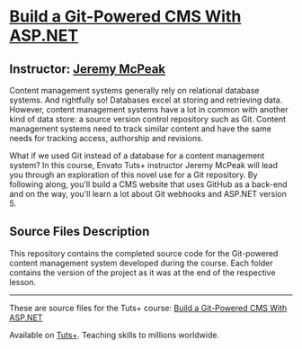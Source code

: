 # [Build a Git-Powered CMS With ASP.NET][published url]
## Instructor: [Jeremy McPeak][instructor url]


Content management systems generally rely on relational database systems. And rightfully so! Databases excel at storing and retrieving data. However, content management systems have a lot in common with another kind of data store: a source version control repository such as Git. Content management systems need to track similar content and have the same needs for tracking access, authorship and revisions. 

What if we used Git instead of a database for a content management system? In this course, Envato Tuts+ instructor Jeremy McPeak will lead you through an exploration of this novel use for a Git repository. By following along, you'll build a CMS website that uses GitHub as a back-end and on the way, you'll learn a lot about Git webhooks and ASP.NET version 5.


## Source Files Description

This repository contains the completed source code for the Git-powered content management system developed during the course. Each folder contains the version of the project as it was at the end of the respective lesson.

------

These are source files for the Tuts+ course: [Build a Git-Powered CMS With ASP.NET][published url]

Available on [Tuts+](https://tutsplus.com). Teaching skills to millions worldwide.

[published url]: https://code.tutsplus.com/courses/build-a-git-powered-cms-with-aspnet
[instructor url]: https://tutsplus.com/authors/jeremy-mcpeak
